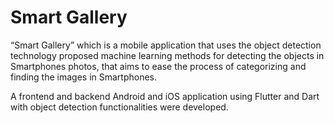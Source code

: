 # Smart Gallery
“Smart Gallery” which is a mobile application that uses the object detection
technology proposed machine learning methods for detecting the objects in
Smartphones photos, that aims to ease the process of categorizing and finding the
images in Smartphones.

A frontend and backend Android and iOS application using Flutter and Dart with
object detection functionalities were developed.